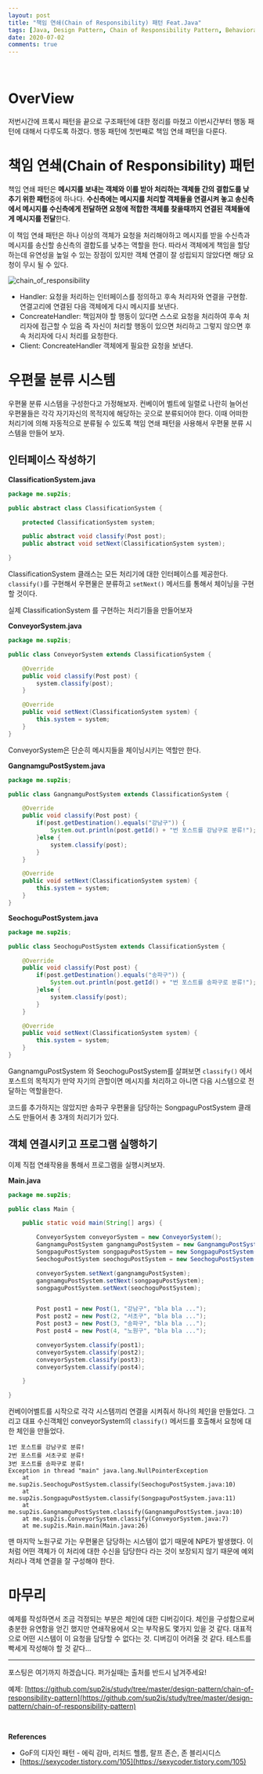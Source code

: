 ```yaml
---
layout: post
title: "책임 연쇄(Chain of Responsibility) 패턴 Feat.Java"
tags: [Java, Design Pattern, Chain of Responsibility Pattern, Behavioral Pattern]
date: 2020-07-02
comments: true
---
```




<br>

# OverView

저번시간에 프록시 패턴을 끝으로 구조패턴에 대한 정리를 마쳤고 이번시간부터 행동 패턴에 대해서 다루도록 하겠다. 행동 패턴에 첫번째로 책임 연쇄 패턴을 다룬다.

# 책임 연쇄(Chain of Responsibility) 패턴

책임 연쇄 패턴은 **메시지를 보내는 객체와 이를 받아 처리하는 객체들 간의 결합도를 낮추기 위한 패턴**중에 하나다. **수신측에는 메시지를 처리할 객체들을 연결시켜 놓고 송신측에서 메시지를 수신측에게 전달하면 요청에 적합한 객체를 찾을때까지 연결된 객체들에게 메시지를 전달**한다.

이 책임 연쇄 패턴은 하나 이상의 객체가 요청을 처리해야하고 메시지를 받을 수신측과 메시지를 송신할 송신측의 결합도를 낮추는 역할을 한다. 따라서 객체에게 책임을 할당하는데 유연성을 높일 수 있는 장점이 있지만 객체 연결이 잘 성립되지 않았다면 해당 요청이 무시 될 수 있다.

![chain_of_responsibility](https://user-images.githubusercontent.com/30790184/86211732-cc55c500-bbb1-11ea-986b-3bf2f4f93a02.png)

- Handler: 요청을 처리하는 인터페이스를 정의하고 후속 처리자와 연결을 구현함. 연결고리에 연결된 다음 객체에게 다시 메시지를 보낸다.
- ConcreateHandler: 책임져야 할 행동이 있다면 스스로 요청을 처리하여 후속 처리자에 접근할 수 있음 즉 자신이 처리할 행동이 있으면 처리하고 그렇지 않으면 후속 처리자에 다시 처리를 요청한다.
- Client: ConcreateHandler 객체에게 필요한 요청을 보낸다.

# 우편물 분류 시스템

우편물 분류 시스템을 구성한다고 가정해보자. 컨베이어 벨트에 일렬로 나란히 늘어선 우편물들은 각각 자기자신의 목적지에 해당하는 곳으로 분류되어야 한다. 이때 어떠한 처리기에 의해 자동적으로 분류될 수 있도록 책임 연쇄 패턴을 사용해서 우편물 분류 시스템을 만들어 보자.

## 인터페이스 작성하기

**ClassificationSystem.java**

```java
package me.sup2is;

public abstract class ClassificationSystem {

    protected ClassificationSystem system;

    public abstract void classify(Post post);
    public abstract void setNext(ClassificationSystem system);

}

```

ClassificationSystem 클래스는 모든 처리기에 대한 인터페이스를 제공한다. `classify()`를 구현해서 우편물은 분류하고 `setNext()` 메서드를 통해서 체이닝을 구현할 것이다.

실제 ClassificationSystem 를 구현하는 처리기들을 만들어보자

**ConveyorSystem.java**

```java
package me.sup2is;

public class ConveyorSystem extends ClassificationSystem {

    @Override
    public void classify(Post post) {
        system.classify(post);
    }

    @Override
    public void setNext(ClassificationSystem system) {
        this.system = system;
    }
}

```

ConveyorSystem은 단순히 메시지들을 체이닝시키는 역할만 한다.

**GangnamguPostSystem.java**

```java
package me.sup2is;

public class GangnamguPostSystem extends ClassificationSystem {

    @Override
    public void classify(Post post) {
        if(post.getDestination().equals("강남구")) {
            System.out.println(post.getId() + "번 포스트를 강남구로 분류!");
        }else {
            system.classify(post);
        }
    }

    @Override
    public void setNext(ClassificationSystem system) {
        this.system = system;
    }
}

```

**SeochoguPostSystem.java**

```java
package me.sup2is;

public class SeochoguPostSystem extends ClassificationSystem {

    @Override
    public void classify(Post post) {
        if(post.getDestination().equals("송파구")) {
            System.out.println(post.getId() + "번 포스트를 송파구로 분류!");
        }else {
            system.classify(post);
        }
    }

    @Override
    public void setNext(ClassificationSystem system) {
        this.system = system;
    }
}

```

GangnamguPostSystem 와 SeochoguPostSystem를 살펴보면 `classify()` 에서 포스트의 목적지가 만약 자기의 관할이면 메시지를 처리하고 아니면 다음 시스템으로 전달하는 역할을한다.

코드를 추가하지는 않았지만 송파구 우편물을 담당하는 SongpaguPostSystem 클래스도 만들어서 총 3개의 처리기가 있다.

## 객체 연결시키고 프로그램 실행하기

이제 직접 연쇄작용을 통해서 프로그램을 실행시켜보자.

**Main.java**

```java
package me.sup2is;

public class Main {

    public static void main(String[] args) {

        ConveyorSystem conveyorSystem = new ConveyorSystem();
        GangnamguPostSystem gangnamguPostSystem = new GangnamguPostSystem();
        SongpaguPostSystem songpaguPostSystem = new SongpaguPostSystem();
        SeochoguPostSystem seochoguPostSystem = new SeochoguPostSystem();

        conveyorSystem.setNext(gangnamguPostSystem);
        gangnamguPostSystem.setNext(songpaguPostSystem);
        songpaguPostSystem.setNext(seochoguPostSystem);


        Post post1 = new Post(1, "강남구", "bla bla ...");
        Post post2 = new Post(2, "서초구", "bla bla ...");
        Post post3 = new Post(3, "송파구", "bla bla ...");
        Post post4 = new Post(4, "노원구", "bla bla ...");

        conveyorSystem.classify(post1);
        conveyorSystem.classify(post2);
        conveyorSystem.classify(post3);
        conveyorSystem.classify(post4);

    }

}

```

컨베이어벨트를 시작으로 각각 시스템끼리 연결을 시켜줘서 하나의 체인을 만들었다. 그리고 대표 수신객체인 conveyorSystem의 `classify()` 메서드를 호출해서 요청에 대한 체인을 만들었다.

```
1번 포스트를 강남구로 분류!
2번 포스트를 서초구로 분류!
3번 포스트를 송파구로 분류!
Exception in thread "main" java.lang.NullPointerException
	at me.sup2is.SeochoguPostSystem.classify(SeochoguPostSystem.java:10)
	at me.sup2is.SongpaguPostSystem.classify(SongpaguPostSystem.java:11)
	at me.sup2is.GangnamguPostSystem.classify(GangnamguPostSystem.java:10)
	at me.sup2is.ConveyorSystem.classify(ConveyorSystem.java:7)
	at me.sup2is.Main.main(Main.java:26)
```

맨 마지막 노원구로 가는 우편물은 담당하는 시스템이 없기 때문에 NPE가 발생했다. 이처럼 어떤 객체가 이 처리에 대한 수신을 담당한다 라는 것이 보장되지 않기 때문에 예외처리나 객체 연결을 잘 구성해야 한다.

# 마무리

예제를 작성하면서 조금 걱정되는 부분은 체인에 대한 디버깅이다. 체인을 구성함으로써 충분한 유연함을 얻긴 했지만 연쇄작용에서 오는 부작용도 몇가지 있을 것 같다. 대표적으로 어떤 시스템이 이 요청을 담당할 수 없다는 것. 디버깅이 어려울 것 같다. 테스트를 빡세게 작성해야 할 것 같다...



<hr>
포스팅은 여기까지 하겠습니다. 퍼가실때는 출처를 반드시 남겨주세요!


예제: [https://github.com/sup2is/study/tree/master/design-pattern/chain-of-responsibility-pattern](https://github.com/sup2is/study/tree/master/design-pattern/chain-of-responsibility-pattern)

<br>

**References**

- GoF의 디자인 패턴 - 에릭 감마, 리처드 헬름, 랄프 존슨, 존 블리시디스
- [https://sexycoder.tistory.com/105](https://sexycoder.tistory.com/105)

